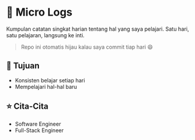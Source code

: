 # 📓 Micro Logs

Kumpulan catatan singkat harian tentang hal yang saya pelajari. Satu hari, satu pelajaran, langsung ke inti.

> Repo ini otomatis hijau kalau saya commit tiap hari 😄

## 🎯 Tujuan 

- Konsisten belajar setiap hari
- Mempelajari hal-hal baru

## ⭐ Cita-Cita

- Software Engineer
- Full-Stack Engineer